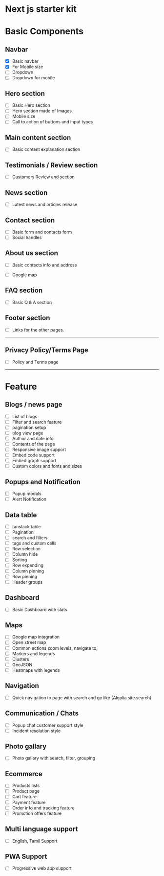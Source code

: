 # Next js starter kit

# Basic Components

## Navbar

- [x] Basic navbar
- [x] For Mobile size
- [ ] Dropdown
- [ ] Dropdown for mobile

## Hero section 

- [ ] Basic Hero section
- [ ] Hero section made of Images
- [ ] Mobile size
- [ ] Call to action of buttons and input types

## Main content section

- [ ] Basic content explanation section 

## Testimonials / Review section 

- [ ] Customers Review and section

## News section

- [ ] Latest news and articles release 

## Contact section

- [ ] Basic form and contacts form
- [ ] Social handles

## About us section

- [ ] Basic contacts info and address
- [ ] Google map


## FAQ section

- [ ] Basic Q & A section

## Footer section

- [ ] Links for the other pages.

--- 

## Privacy Policy/Terms Page
 
- [ ] Policy and Terms page

---

# Feature

## Blogs / news page

- [ ] List of blogs
- [ ] Filter and search feature
- [ ] pagination setup 
- [ ] blog view page
- [ ] Author and date info
- [ ] Contents of the page
- [ ] Responsive image support
- [ ] Embed code support
- [ ] Embed graph support
- [ ] Custom colors and fonts and sizes

## Popups and Notification
- [ ] Popup modals
- [ ] Alert Notification

## Data table

- [ ] tanstack table
- [ ] Pagination 
- [ ] search and filters
- [ ] tags and custom cells
- [ ] Row selection
- [ ] Column hide
- [ ] Sorting 
- [ ] Row expending
- [ ] Column pinning
- [ ] Row pinning
- [ ] Header groups

## Dashboard

- [ ] Basic Dashboard with stats 

## Maps

- [ ] Google map integration
- [ ] Open street map 
- [ ] Common actions zoom levels, navigate to,
- [ ] Markers and legends
- [ ] Clusters
- [ ] GeoJSON
- [ ] Heatmaps with legends

## Navigation

- [ ] Quick navigation to page with search and go like (Algolia site search)


## Communication / Chats

- [ ] Popup chat customer support style
- [ ] Incident resolution style

## Photo gallary

- [ ] Photo gallary with search, filter, grouping

## Ecommerce 

- [ ] Products lists
- [ ] Product page
- [ ] Cart feature
- [ ] Payment feature
- [ ] Order info and tracking feature
- [ ] Promotion offers feature

## Multi language support

- [ ] English, Tamil Support

## PWA Support

- [ ] Progressive web app support